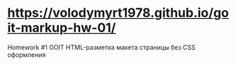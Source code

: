 # https://volodymyrt1978.github.io/goit-markup-hw-01/
Homework #1 GOIT
HTML-разметка макета страницы без CSS оформления

